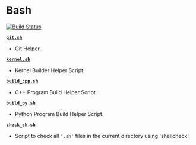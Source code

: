 # Bash

[![Build Status](https://travis-ci.com/crazyuploader/Bash.svg?branch=master)](https://travis-ci.com/crazyuploader/Bash)

<b>[`git.sh`](git.sh)</b>
* Git Helper.

<b>[`kernel.sh`](kernel.sh)</b>
* Kernel Builder Helper Script.

<b>[`build_cpp.sh`](build_cpp.sh)</b>
* C++ Program Build Helper Script.

<b>[`build_py.sh`](build_py.sh)</b>
* Python Program Build Helper Script.

<b>[`check_sh.sh`](check_sh.sh)</b>
* Script to check all `'.sh'` files in the current directory using 'shellcheck'.
